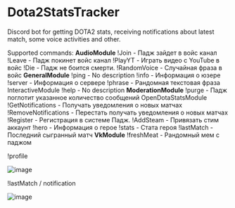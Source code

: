 # Dota2StatsTracker
Discord bot for getting DOTA2 stats, receiving notifications about latest match, some voice activities and other.

Supported commands:
**AudioModule** 
!Join - Падж зайдет в войс канал 
!Leave - Падж покинет войс канал 
!PlayYT - Играть видео с YouTube в войс 
!Die - Падж не боится смерти. 
!RandomVoice - Случайная фраза в войс 
**GeneralModule**
!ping - No description 
!info - Информация о юзере 
!server - Информация о сервере 
!phrase - Рандомная текстовая фраза 
InteractiveModule 
!help - No description 
**ModerationModule** 
!purge - Падж поглотит указанное количество сообщений 
OpenDotaStatsModule 
!GetNotifications - Получать уведомления о новых матчах 
!RemoveNotifications - Перестать получать уведомления о новых матчах 
!Register - Регистрация в системе Падж. 
!AddSteam - Привязать стим аккаунт 
!hero - Информация о герое 
!stats - Стата героя 
!lastMatch - Последний сыгранный матч 
**VkModule** 
!freshMeat - Рандомный мем с паджом

!profile


![image](https://github.com/VladyaRazumist/Dota2StatsTracker/assets/45969614/d9528803-3fe3-4a6b-ba7e-31423d5ecace)

!lastMatch / notification


![image](https://github.com/VladyaRazumist/Dota2StatsTracker/assets/45969614/4d53d466-06d4-4d66-a627-281f9dbbce59)

